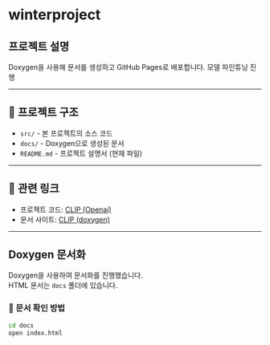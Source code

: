 # winterproject

## 프로젝트 설명
Doxygen을 사용해 문서를 생성하고 GitHub Pages로 배포합니다.
모델 파인튜닝 진행

---

## 📂 프로젝트 구조
- `src/` - 본 프로젝트의 소스 코드
- `docs/` - Doxygen으로 생성된 문서
- `README.md` - 프로젝트 설명서 (현재 파일)

---

## 🔗 관련 링크
- 프로젝트 코드: [CLIP (Openai)](https://github.com/OpenAI/CLIP)
- 문서 사이트: [CLIP (doxygen)](https://github.com/seongwoo1255/winterproject/blob/Clip/docs/html/index.html)

---

## Doxygen 문서화
Doxygen을 사용하여 문서화를 진행했습니다.  
HTML 문서는 `docs` 폴더에 있습니다.

### 📘 문서 확인 방법
```bash
cd docs
open index.html
